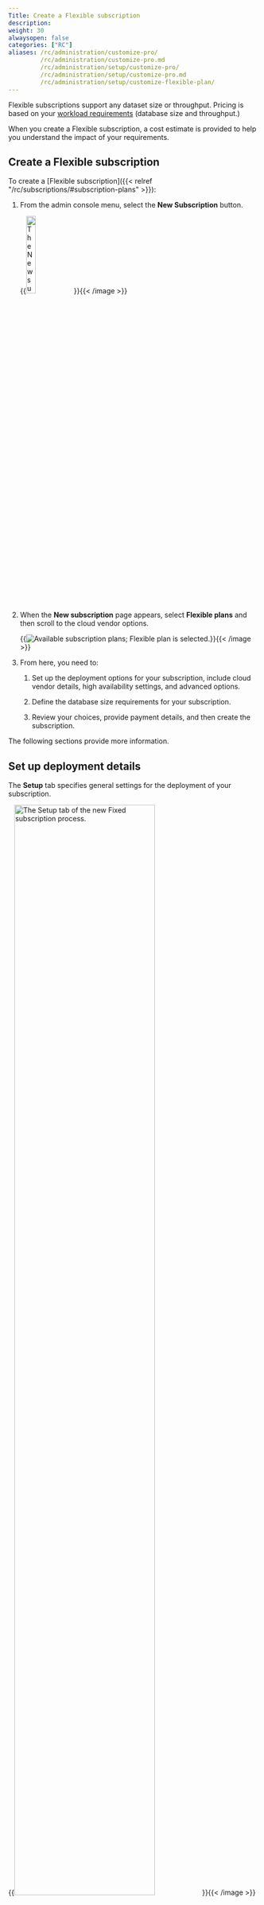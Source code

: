 ```yaml
---
Title: Create a Flexible subscription
description:
weight: 30
alwaysopen: false
categories: ["RC"]
aliases: /rc/administration/customize-pro/
         /rc/administration/customize-pro.md          
         /rc/administration/setup/customize-pro/
         /rc/administration/setup/customize-pro.md
         /rc/administration/setup/customize-flexible-plan/
---
```

Flexible subscriptions support any dataset size or throughput.  Pricing is based on your [workload requirements](https://redis.com/redis-enterprise-cloud/pricing/) (database size and throughput.)  

When you create a Flexible subscription, a cost estimate is provided to help you understand the impact of your requirements.  

## Create a Flexible subscription

To create a [Flexible subscription]({{< relref "/rc/subscriptions/#subscription-plans" >}}):

1.  From the admin console menu, select the **New Subscription** button.  

    {{<image filename="images/rc/button-subscription-new.png" width="20%" alt="The New subscriptions button in the admin console menu." >}}{{< /image >}}

2. When the **New subscription** page appears, select **Flexible plans** and then scroll to the cloud vendor options.

    {{<image filename="images/rc/new-subscription-plans-flexible.png" alt="Available subscription plans; Flexible plan is selected." >}}{{< /image >}}

3. From here, you need to:

    1. Set up the deployment options for your subscription, include cloud vendor details, high availability settings, and advanced options.

    2. Define the database size requirements for your subscription.

    3. Review your choices, provide payment details, and then create the subscription.

The following sections provide more information.

## Set up deployment details


The **Setup** tab specifies general settings for the deployment of your subscription.

{{<image filename="images/rc/subscription-new-flexible-tabs-setup.png" width="75%" alt="The Setup tab of the new Fixed subscription process." >}}{{< /image >}}

The two sections to this tab:

- [General settings](#general-settings) include the cloud provider details, the subscription name, and specific configuration options.
- [Advanced options](#advanced-options) define settings for high availability and security. Configurable settings vary according to cloud provider.

To continue to the Sizing tag, locate and select the **Continue** button, which appears below the **Advanced options** section


### General settings {#general-settings}

{{<image filename="images/rc/subscription-new-flexible-setup-general.png" width="75%" alt="The General settings of the Setup tab." >}}{{< /image >}}

The following settings are defined in the **General settings** of the **Setup** tab:

| _General setting_ | _Description_ |
|:---------|:-----------|
| **Cloud vendor** | The public cloud vendor to deploy your subscription. (_required_) |
| **Region** | The vendor region where you wish to deploy your subscription.  (_required_)|
| **Subscription&nbsp;Name** | A custom name for your subscription (_required_) |
| **Active-Active Redis** | Hosts your datasets in multiple read-write locations to support distributed applications and disaster recovery. See [Active-Active geo-distributed Redis]({{< relref "/rs/databases/active-active" >}}) |
| **Redis on Flash**| Determines if your databases are stored only in memory (RAM) or are split between memory and Flash storage (RAM+Flash).  See [Redis on Flash]({{< relref "/rs/databases/redis-on-flash/" >}})|

### Advanced options {#advanced-options}

{{<image filename="images/rc/subscription-new-flexible-setup-advanced.png" width="75%" alt="The Advanced settings of the Setup tab." >}}{{< /image >}}

The following settings are defined in the **Advanced options** of the **Setup** tab:

| _Advanced option_ | _Description_ |
|:---------|:-----------|
| **Multi-AZ** | Determines if replication spans multiple Availability Zones, which provides automatic failover when problems occur. |
| **Cloud account** | To deploy this subscription to a specific cloud account, select it here.  Use the Add button to add a new cloud account. |
| **VPC configuration** | Select _In a new VPC_ to deploy to a new Virtual Private Cloud.<br/><br/>To deploy this subscription to an existing Virtual Private Cloud , select _In existing VCP_ and then set VPC ID to the appropriate ID value.   |
| **Deployment CIDR** | The [CIDR](https://en.wikipedia.org/wiki/Classless_Inter-Domain_Routing) subnet address for your deployment. Must not overlap other addresses used with your subscription.|
| **Allowed Availability Zones** | The availability zones for your selected region.<br/><br/>If you choose *Manual selection*, you must select at least one zone ID from the **Zone IDs** list.  For more information, see [Availability zones](#availability-zones). |

When finished, choose **Continue** to determine your subscription size requirements.

{{<image filename="images/rc/button-subscription-continue.png" width="100px" alt="Select the Continue button to continue to the next step." >}}{{< /image >}}

#### Availability zones

You can reduce network transfer costs by ensuring your Redis Cloud cluster and your application are located in the same availability zone. 

To specify the availability zone for your hosted cluster, select *Manual Selection* under **Allowed Availability Zones**. 

If **Multi-AZ** is enabled, select three availability zones from the **Zone IDs** list.

{{<image filename="images/rc/availability-zones-multi-az.png" width="95%" alt="Select the Continue button to continue to the next step." >}}{{< /image >}}

Otherwise, select one availability zone from the **Zone IDs** list.

{{<image filename="images/rc/availability-zones-no-multi-az.png" width="90%" alt="Select the Continue button to continue to the next step." >}}{{< /image >}}

For more information on availability zones, see the [GCP docs](https://cloud.google.com/compute/docs/regions-zones/#available) or the [AWS docs](https://docs.aws.amazon.com/AWSEC2/latest/UserGuide/using-regions-availability-zones.html#concepts-availability-zones).

## Sizing tab

The **Sizing** tab helps you specify the database, memory, and throughput requirements for your subscription.

{{<image filename="images/rc/subscription-new-flexible-sizing-tab.png" width="75%" alt="The Sizing tab when creating a new Flexible subscription." >}}{{< /image >}}

When you first visit the **Sizing** tab, there are no databases defined.  Select the **Add** button to create one.

{{<image filename="images/rc/icon-add-database.png" width="30px" alt="Use the Add button to define a new database for your subscription." >}}{{< /image >}}

This opens the **New Database** dialog, which lets you define the requirements for your new database.

{{<image filename="images/rc/flexible-add-database-basic.png" width="75%" alt="The New Database dialog with basic settings." >}}{{< /image >}}

By default, you're shown basic settings, which include:

| Database&nbsp;setting | Description |
|:---------|:-----------|
| **Name** | A custom name for your database (_required_) |
| **Throughput/Shards** | Identifies maximum throughput for the database, which can be specified in terms of operations per second (**Ops/sec**) or number of shards dedicated to the database (**Shards**).throughput is measured for the database, either operations per second (_Ops/sec_) or _Number of shards_. |
| **Memory Limit (GB)** | The size limit for the database. Specify small sizes as decimals of 1.0&nbsp;GB; example: `0.1` GB (minimum).|
| **High Availability** | Indicates whether a replica copy of the database is maintained in case the primary database becomes unavailable.  (Warning: Doubles memory consumption). |
| **Quantity** | Identifies the number of databases to create with the selected settings. |

Advanced options are also available.

{{<image filename="images/rc/flexible-add-database-advanced.png" width="75%" alt="The New Database dialog with advanced settings." >}}{{< /image >}}

Select **Advanced options** to specify values for the following settings:

| Advanced&nbsp;option | Description |
|:---------|:-----------|
| **OSS Cluster API** | Enable to use the open-source Redis Cluster API. |
| **Type** | Set to _Memcached_ database to support the legacy database; otherwise leave as _Redis_ |
| **Data Persistence** | Defines the data persistence policy, if any. See [Database persistence]({{< relref "/rs/databases/configure/database-persistence.md" >}}) |
| **Modules** | Identifies a module used by the database.  Choose from [RedisSearch&nbsp;2]({{< relref "/modules/redisearch/_index.md" >}}), [RedisJSON]({{< relref "/modules/redisjson/_index.md" >}}), [RedisGraph]({{< relref "/modules/redisgraph/_index.md" >}}), [RedisBloom]({{< relref "/modules/redisbloom/_index.md" >}}), or [RedisTimeSeries]({{< relref "/modules/redistimeseries/_index.md" >}}). |

When finished, select **Save Database** to create your database.

{{<image filename="images/rc/button-database-save.png" width="140px" alt="Select the Save Database button to define your new database." >}}{{< /image >}}

Use the **Add database** button to define additional databases or select the **Continue button** to display the **Review and create** tab.

Use the **Edit** icon to change a database or the **Delete** icon to remove a database from the list.

{{<image filename="images/rc/icon-database-edit.png" width="30px" alt="Use the Edit button to change database settings." >}}{{< /image >}}&nbsp;{{<image filename="images/rc/icon-database-delete.png" width="30px" alt="Use the Delete button to remove a database." >}}{{< /image >}}


## Review and Create tab

The **Review & Create** tab provides a cost estimate for your Flexible plan:

{{<image filename="images/rc/subscription-new-flexible-review.png" width="75%" alt="The Review & Create tab of the New Flexible subscription screen." >}}{{< /image >}}

Select **Back to Sizing** to make changes or **Create subscription** to create your new Flexible subscription.

{{<image filename="images/rc/button-subscription-create.png" width="140px" alt="Select Create subscription to create your new subscription." >}}{{< /image >}}

Note that subscriptions are created in the background.  While they are provisioning, you aren't allowed to make changes.  (The process generally takes 10-15 minutes.)

Use the **Subscriptions list** to check the status of your subscription.  You will also receive an email when your subscription is ready to use.

### Shard types

The shard types associated with your subscription depend on your database memory size and throughput requirements.  

| Shard type | Capacity (Memory/Throughput) |
|:------------|:----------|
| Micro | 1GB / 1K ops/sec |
| High-throughput | 2.5GB / 25K ops/sec |
| Small | 12.5GB / 12.5K ops/sec |
| Large | 25GB  / 25K ops/sec |
| Very large | 50GB / 5.0K ops/sec |

Prices vary according to the cloud provider and region.  Minimum prices apply.  To learn more, see [Cloud pricing](https://redis.com/redis-enterprise-cloud/pricing/).
